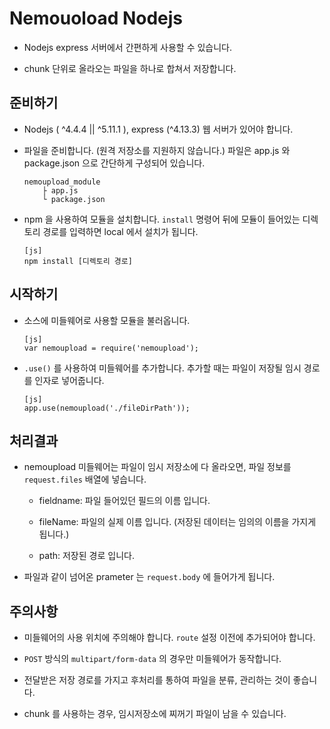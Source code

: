 <span id="main"></span>
# Nemouoload Nodejs

- Nodejs express 서버에서 간편하게 사용할 수 있습니다.

- chunk 단위로 올라오는 파일을 하나로 합쳐서 저장합니다.

<span id="ready"></span>
## 준비하기

-  Nodejs ( ^4.4.4 || ^5.11.1  ), express (^4.13.3) 웹 서버가 있어야 합니다.

- 파일을 준비합니다. (원격 저장소를 지원하지 않습니다.)
    파일은 app.js 와 package.json 으로 간단하게 구성되어 있습니다.

    ```
    nemoupload_module
        ├ app.js
        └ package.json
    ```

- npm 을 사용하여 모듈을 설치합니다.
    ` install ` 명령어 뒤에 모듈이 들어있는 디렉토리 경로를 입력하면 local 에서 설치가 됩니다.

    ```
    [js]
    npm install [디렉토리 경로]
    ```

<span id="start"></span>
## 시작하기

- 소스에 미들웨어로 사용할 모듈을 불러옵니다.

    ```
    [js]
    var nemoupload = require('nemoupload');
    ```

- ` .use() ` 를 사용하여 미들웨어를 추가합니다. 추가할 때는 파일이 저장될 임시 경로를 인자로 넣어줍니다.

    ```
    [js]
    app.use(nemoupload('./fileDirPath'));
    ```

<span id="result"></span>
## 처리결과

- nemoupload 미들웨어는 파일이 임시 저장소에 다 올라오면, 파일 정보를 ` request.files ` 배열에 넣습니다.

    - fieldname: 파일 들어있던 필드의 이름 입니다.

    - fileName: 파일의 실제 이름 입니다. (저장된 데이터는 임의의 이름을 가지게 됩니다.)

    - path: 저장된 경로 입니다.

- 파일과 같이 넘어온 prameter 는 ` request.body ` 에 들어가게 됩니다.

<span id="attention"></span>
## 주의사항

- 미들웨어의 사용 위치에 주의해야 합니다. ` route ` 설정 이전에 추가되어야 합니다.

- ` POST ` 방식의 ` multipart/form-data ` 의 경우만 미들웨어가 동작합니다.

- 전달받은 저장 경로를 가지고 후처리를 통하여 파일을 분류, 관리하는 것이 좋습니다.

- chunk 를 사용하는 경우, 임시저장소에 찌꺼기 파일이 남을 수 있습니다.